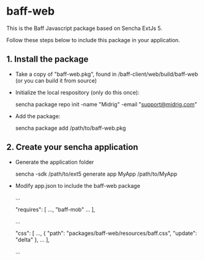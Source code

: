 # baff-web

This is the Baff Javascript package based on Sencha ExtJs 5.

Follow these steps below to include this package in your application. 

## 1. Install the package

+ Take a copy of "baff-web.pkg", found in /baff-client/web/build/baff-web (or you can build it from source)
+ Initialize the local respository (only do this once):

    sencha package repo init -name "Midrig" -email "support@midrig.com"

+  Add the package:

    sencha package add /path/to/baff-web.pkg

## 2. Create your sencha application

+ Generate the application folder

    sencha -sdk /path/to/ext5 generate app MyApp  /path/to/MyApp

+ Modify app.json to include the baff-web package

    ...

    "requires": [
            ...,
            "baff-mob"
            ...
        ],

    ...

    "css": [
            ...,
            {
                "path": "packages/baff-web/resources/baff.css",
                "update": "delta"
            },
            ...
        ],

    ...
